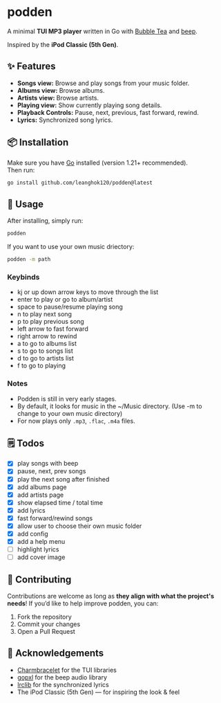 # podden

A minimal **TUI MP3 player** written in Go with [Bubble Tea](https://github.com/charmbracelet/bubbletea) and [beep](https://github.com/gopxl/beep).  

Inspired by the **iPod Classic (5th Gen)**.

## ✨ Features

- **Songs view:** Browse and play songs from your music folder.  
- **Albums view:** Browse albums.  
- **Artists view:** Browse artists.  
- **Playing view:** Show currently playing song details.
- **Playback Controls:** Pause, next, previous, fast forward, rewind.  
- **Lyrics:** Synchronized song lyrics.
## 📦 Installation

Make sure you have [Go](https://go.dev/dl/) installed (version 1.21+ recommended).  
Then run:

```sh
go install github.com/leanghok120/podden@latest
```

## 🚀 Usage

After installing, simply run:

```sh
podden
```

If you want to use your own music driectory:

```sh
podden -m path
```

### Keybinds

- kj or up down arrow keys to move through the list
- enter to play or go to album/artist
- space to pause/resume playing song
- n to play next song
- p to play previous song
- left arrow to fast forward
- right arrow to rewind
- a to go to albums list
- s to go to songs list
- d to go to artists list
- f to go to playing

### Notes

- Podden is still in very early stages.
- By default, it looks for music in the ~/Music directory. (Use -m to change to your own music directory)
- For now plays only `.mp3`, `.flac`, `.m4a` files.

## 🗒️ Todos

- [x] play songs with beep
- [x] pause, next, prev songs
- [x] play the next song after finished
- [x] add albums page
- [x] add artists page
- [x] show elapsed time / total time
- [x] add lyrics 
- [x] fast forward/rewind songs
- [x] allow user to choose their own music folder
- [x] add config
- [x] add a help menu
- [ ] highlight lyrics
- [ ] add cover image

## 🤝 Contributing

Contributions are welcome as long as **they align with what the project's needs**!
If you’d like to help improve podden, you can:

1. Fork the repository
2. Commit your changes
3. Open a Pull Request

## 🙏 Acknowledgements

- [Charmbracelet](https://github.com/charmbracelet) for the TUI libraries
- [gopxl](https://github.com/gopxl/beep) for the beep audio library
- [lrclib](https://lrclib.net) for the synchronized lyrics
- The iPod Classic (5th Gen) — for inspiring the look & feel
